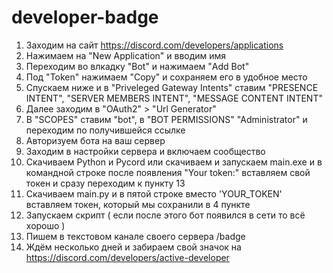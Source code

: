 # developer-badge
1. Заходим на сайт https://discord.com/developers/applications
2. Нажимаем на "New Application" и вводим имя
3. Переходим во влкадку "Bot" и нажимаем "Add Bot"
4. Под "Token" нажимаем "Copy" и сохраняем его в удобное место
5. Спускаем ниже и в "Priveleged Gateway Intents" ставим "PRESENCE INTENT", "SERVER MEMBERS INTENT", "MESSAGE CONTENT INTENT"
6. Далее заходим в "OAuth2" > "Url Generator"
7. В "SCOPES" ставим "bot", в "BOT PERMISSIONS" "Administrator" и переходим по получившейся ссылке
8. Авторизуем бота на ваш сервер
9. Заходим в настройки сервера и включаем сообщество
10. Скачиваем Python и Pycord или скачиваем и запускаем main.exe и в командной строке после появления "Your token:" вставляем свой токен и сразу переходим к пункту 13
11. Скачиваем main.py и в пятой строке вместо 'YOUR_TOKEN' вставляем токен, который мы сохранили в 4 пункте
12. Запускаем скрипт ( если после этого бот появился в сети то всё хорошо )
13. Пишем в текстовом канале своего сервера /badge
14. Ждём несколько дней и забираем свой значок на https://discord.com/developers/active-developer
